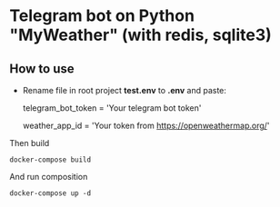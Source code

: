 # Telegram bot on Python "MyWeather" (with redis, sqlite3)

## How to use

- Rename file in root project **test.env** to **.env** and paste:

    telegram_bot_token = 'Your telegram bot token'
    
    weather_app_id = 'Your token from https://openweathermap.org/'

Then build

    docker-compose build

And run composition

    docker-compose up -d
